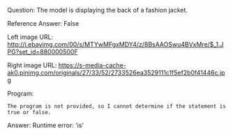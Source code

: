 Question: The model is displaying the back of a fashion jacket.

Reference Answer: False

Left image URL: http://i.ebayimg.com/00/s/MTYwMFgxMDY4/z/8BsAAOSwu4BVxMre/$_1.JPG?set_id=880000500F

Right image URL: https://s-media-cache-ak0.pinimg.com/originals/27/33/52/2733526ea3529111c1f5ef2b0f41446c.jpg

Program:

```
The program is not provided, so I cannot determine if the statement is true or false.
```
Answer: Runtime error: 'is'

